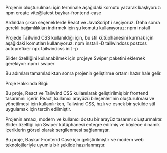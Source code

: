 Projenin oluşturulması için terminale aşağıdaki komutu yazarak başlıyoruz:
npm create vite@latest baykar-frontend-case

Ardından çıkan seçeneklerde React ve JavaScript'i seçiyoruz. Daha sonra gerekli bağımlılıkları indirmek için şu komutu kullanıyoruz:
npm install

Projede Tailwind CSS kullanıldığı için, bu stil kütüphanesini kurmak için aşağıdaki komutları kullanıyoruz:
npm install -D tailwindcss postcss autoprefixer
npx tailwindcss init -p

Slider özelliğini kullanabilmek için projeye Swiper paketini eklemek gerekiyor:
npm i swiper

Bu adımları tamamladıktan sonra projenin geliştirme ortamı hazır hale gelir.

Proje Hakkında Bilgi:

Bu proje, React ve Tailwind CSS kullanılarak geliştirilmiş bir frontend tasarımını içerir. React, kullanıcı arayüzü bileşenlerinin oluşturulması ve yönetilmesi için kullanılırken, Tailwind CSS, hızlı ve esnek bir şekilde stil uygulamak için tercih edilmiştir.

Projenin amacı, modern ve kullanıcı dostu bir arayüz tasarımı oluşturmaktır. Slider özelliği için Swiper kütüphanesi entegre edilmiş ve böylece dinamik içeriklerin görsel olarak sergilenmesi sağlanmıştır.

Bu proje, Baykar Frontend Case için geliştirilmiştir ve modern web teknolojileriyle uyumlu bir şekilde hazırlanmıştır.
